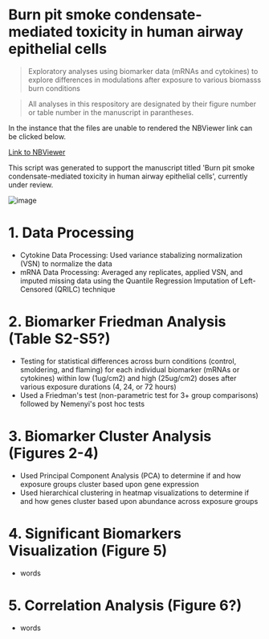 # Burn pit smoke condensate-mediated toxicity in human airway epithelial cells 

> Exploratory analyses using biomarker data (mRNAs and cytokines) to explore differences in modulations after exposure to various biomasss burn conditions

> All analyses in this respository are designated by their figure number or table number in the manuscript in parantheses.

In the instance that the files are unable to rendered the NBViewer link can be clicked below.

[Link to NBViewer](https://nbviewer.org/github/UNC-CEMALB/Burn-pit-smoke-condensate-mediated-toxicity-in-human-airway-epithelial-cells-/tree/main/)

This script was generated to support the manuscript titled 'Burn pit smoke condensate-mediated toxicity in human airway epithelial cells', currently under review.

![image](https://github.com/UNC-CEMALB/Burn-pit-smoke-condensate-mediated-toxicity-in-human-airway-epithelial-cells-/assets/69641855/fd33457d-0822-4788-91fc-ffbe044d2a6b)

# 1. Data Processing
- Cytokine Data Processing: Used variance stabalizing normalization (VSN) to normalize the data
- mRNA Data Processing: Averaged any replicates, applied VSN, and imputed missing data using the Quantile Regression Imputation of Left-Censored (QRILC) technique

# 2. Biomarker Friedman Analysis (Table S2-S5?)
- Testing for statistical differences across burn conditions (control, smoldering, and flaming) for each individual biomarker (mRNAs or cytokines) within low (1ug/cm2) and high (25ug/cm2) doses after various exposure durations (4, 24, or 72 hours)
- Used a Friedman's test (non-parametric test for 3+ group comparisons) followed by Nemenyi's post hoc tests

# 3. Biomarker Cluster Analysis (Figures 2-4)
- Used Principal Component Analysis (PCA) to determine if and how exposure groups cluster based upon gene expression
- Used hierarchical clustering in heatmap visualizations to determine if and how genes cluster based upon abundance across exposure groups

# 4. Significant Biomarkers Visualization (Figure 5)
- words

# 5. Correlation Analysis (Figure 6?)
- words
